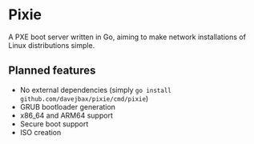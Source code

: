 # Pixie

A PXE boot server written in Go, aiming to make network installations of Linux distributions simple.

## Planned features

* No external dependencies (simply `go install github.com/davejbax/pixie/cmd/pixie`)
* GRUB bootloader generation
* x86_64 and ARM64 support
* Secure boot support
* ISO creation